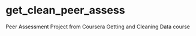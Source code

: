 get_clean_peer_assess
=====================

Peer Assessment Project from Coursera Getting and Cleaning Data course
